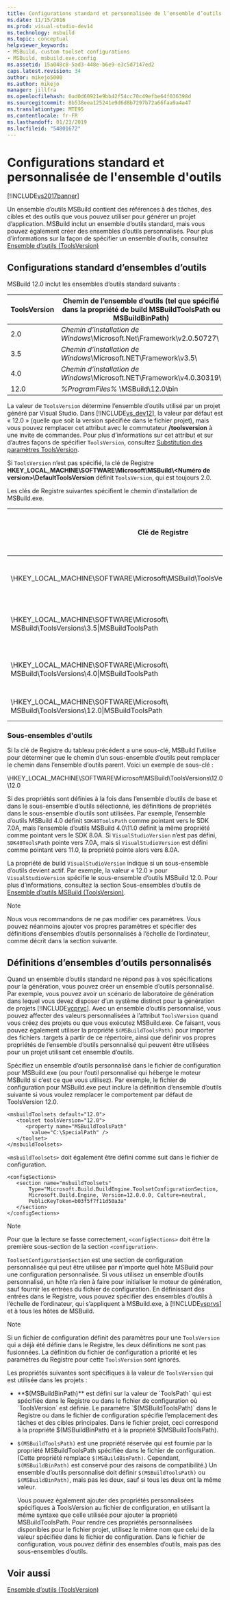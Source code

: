 ```yaml
---
title: Configurations standard et personnalisée de l’ensemble d’outils | Microsoft Docs
ms.date: 11/15/2016
ms.prod: visual-studio-dev14
ms.technology: msbuild
ms.topic: conceptual
helpviewer_keywords:
- MSBuild, custom toolset configurations
- MSBuild, msbuild.exe.config
ms.assetid: 15a048c8-5ad3-448e-b6e9-e3c5d7147ed2
caps.latest.revision: 34
author: mikejo5000
ms.author: mikejo
manager: jillfra
ms.openlocfilehash: 0ad0d60921e9bb42f54cc70c49efbe64f036398d
ms.sourcegitcommit: 8b538eea125241e9d6d8b7297b72a66faa9a4a47
ms.translationtype: MTE95
ms.contentlocale: fr-FR
ms.lasthandoff: 01/23/2019
ms.locfileid: "54801672"
---
```

# <a name="standard-and-custom-toolset-configurations"></a>Configurations standard et personnalisée de l'ensemble d'outils
[!INCLUDE[vs2017banner](../includes/vs2017banner.md)]


Un ensemble d’outils MSBuild contient des références à des tâches, des cibles et des outils que vous pouvez utiliser pour générer un projet d’application. MSBuild inclut un ensemble d’outils standard, mais vous pouvez également créer des ensembles d’outils personnalisés. Pour plus d’informations sur la façon de spécifier un ensemble d’outils, consultez [Ensemble d’outils (ToolsVersion)](../msbuild/msbuild-toolset-toolsversion.md)  

## <a name="standard-toolset-configurations"></a>Configurations standard d’ensembles d’outils  
 MSBuild 12.0 inclut les ensembles d’outils standard suivants :  


| ToolsVersion | Chemin de l’ensemble d’outils (tel que spécifié dans la propriété de build MSBuildToolsPath ou MSBuildBinPath) |
|--------------|--------------------------------------------------------------------------------------|
|     2.0      |           *Chemin d’installation de Windows*\Microsoft.Net\Framework\v2.0.50727\            |
|     3.5      |              *Chemin d’installation de Windows*\Microsoft.NET\Framework\v3.5\               |
|     4.0      |           *Chemin d’installation de Windows*\Microsoft.NET\Framework\v4.0.30319\            |
|     12.0     |                          *%ProgramFiles%* \MSBuild\12.0\bin                           |

 La valeur de `ToolsVersion` détermine l’ensemble d’outils utilisé par un projet généré par Visual Studio. Dans [!INCLUDE[vs_dev12](../includes/vs-dev12-md.md)], la valeur par défaut est « 12.0 » (quelle que soit la version spécifiée dans le fichier projet), mais vous pouvez remplacer cet attribut avec le commutateur **/toolsversion** à une invite de commandes. Pour plus d’informations sur cet attribut et sur d’autres façons de spécifier `ToolsVersion`, consultez [Substitution des paramètres ToolsVersion](../msbuild/overriding-toolsversion-settings.md).  

 Si `ToolsVersion` n’est pas spécifié, la clé de Registre **HKEY_LOCAL_MACHINE\SOFTWARE\Microsoft\MSBuild\\<Numéro de version\>\DefaultToolsVersion** définit `ToolsVersion`, qui est toujours 2.0.  

 Les clés de Registre suivantes spécifient le chemin d’installation de MSBuild.exe.  

|Clé de Registre|Nom de clé|Valeur de clé de type chaîne|  
|------------------|--------------|----------------------|  
|\HKEY_LOCAL_MACHINE\SOFTWARE\Microsoft\MSBuild\ToolsVersions\2.0\|MSBuildToolsPath|Chemin d’installation du .NET Framework 2.0|  
|\HKEY_LOCAL_MACHINE\SOFTWARE\Microsoft\ MSBuild\ToolsVersions\3.5\|MSBuildToolsPath|Chemin d’installation du .NET Framework 3.5|  
|\HKEY_LOCAL_MACHINE\SOFTWARE\Microsoft\ MSBuild\ToolsVersions\4.0\|MSBuildToolsPath|Chemin d’installation du .NET Framework 4|  
|\HKEY_LOCAL_MACHINE\SOFTWARE\Microsoft\ MSBuild\ToolsVersions\12.0\|MSBuildToolsPath|Chemin d’installation de MSBuild|  

### <a name="sub-toolsets"></a>Sous-ensembles d'outils  
 Si la clé de Registre du tableau précédent a une sous-clé, MSBuild l’utilise pour déterminer que le chemin d’un sous-ensemble d’outils peut remplacer le chemin dans l’ensemble d’outils parent. Voici un exemple de sous-clé :  

 \HKEY_LOCAL_MACHINE\SOFTWARE\Microsoft\MSBuild\ToolsVersions\12.0\12.0  

 Si des propriétés sont définies à la fois dans l’ensemble d’outils de base et dans le sous-ensemble d’outils sélectionné, les définitions de propriétés dans le sous-ensemble d’outils sont utilisées. Par exemple, l’ensemble d’outils MSBuild 4.0 définit `SDK40ToolsPath` comme pointant vers le SDK 7.0A, mais l’ensemble d’outils MSBuild 4.0\11.0 définit la même propriété comme pointant vers le SDK 8.0A. Si `VisualStudioVersion` n’est pas défini, `SDK40ToolsPath` pointe vers 7.0A, mais si `VisualStudioVersion` est défini comme pointant vers 11.0, la propriété pointe alors vers 8.0A.  

 La propriété de build `VisualStudioVersion` indique si un sous-ensemble d’outils devient actif. Par exemple, la valeur « 12.0 » pour `VisualStudioVersion` spécifie le sous-ensemble d’outils MSBuild 12.0. Pour plus d’informations, consultez la section Sous-ensembles d’outils de [Ensemble d’outils MSBuild (ToolsVersion)](../msbuild/msbuild-toolset-toolsversion.md).  

> [!NOTE]
>  Nous vous recommandons de ne pas modifier ces paramètres. Vous pouvez néanmoins ajouter vos propres paramètres et spécifier des définitions d’ensembles d’outils personnalisés à l’échelle de l’ordinateur, comme décrit dans la section suivante.  

## <a name="custom-toolset-definitions"></a>Définitions d’ensembles d’outils personnalisés  
 Quand un ensemble d’outils standard ne répond pas à vos spécifications pour la génération, vous pouvez créer un ensemble d’outils personnalisé. Par exemple, vous pouvez avoir un scénario de laboratoire de génération dans lequel vous devez disposer d’un système distinct pour la génération de projets [!INCLUDE[vcprvc](../includes/vcprvc-md.md)]. Avec un ensemble d’outils personnalisé, vous pouvez affecter des valeurs personnalisées à l’attribut `ToolsVersion` quand vous créez des projets ou que vous exécutez MSBuild.exe. Ce faisant, vous pouvez également utiliser la propriété `$(MSBuildToolsPath)` pour importer des fichiers .targets à partir de ce répertoire, ainsi que définir vos propres propriétés de l’ensemble d’outils personnalisé qui peuvent être utilisées pour un projet utilisant cet ensemble d’outils.  

 Spécifiez un ensemble d’outils personnalisé dans le fichier de configuration pour MSBuild.exe (ou pour l’outil personnalisé qui héberge le moteur MSBuild si c’est ce que vous utilisez). Par exemple, le fichier de configuration pour MSBuild.exe peut inclure la définition d’ensemble d’outils suivante si vous voulez remplacer le comportement par défaut de ToolsVersion 12.0.  

```  
<msbuildToolsets default="12.0">  
   <toolset toolsVersion="12.0">  
      <property name="MSBuildToolsPath"   
        value="C:\SpecialPath" />  
   </toolset>  
</msbuildToolsets>  
```  

 `<msbuildToolsets>` doit également être défini comme suit dans le fichier de configuration.  

```  
<configSections>  
   <section name="msbuildToolsets"         
       Type="Microsoft.Build.BuildEngine.ToolsetConfigurationSection,   
       Microsoft.Build.Engine, Version=12.0.0.0, Culture=neutral,   
       PublicKeyToken=b03f5f7f11d50a3a"  
   </section>  
</configSections>  
```  

> [!NOTE]
>  Pour que la lecture se fasse correctement, `<configSections>` doit être la première sous-section de la section `<configuration>`.  

 `ToolsetConfigurationSection` est une section de configuration personnalisée qui peut être utilisée par n’importe quel hôte MSBuild pour une configuration personnalisée. Si vous utilisez un ensemble d’outils personnalisé, un hôte n’a rien à faire pour initialiser le moteur de génération, sauf fournir les entrées du fichier de configuration. En définissant des entrées dans le Registre, vous pouvez spécifier des ensembles d’outils à l’échelle de l’ordinateur, qui s’appliquent à MSBuild.exe, à [!INCLUDE[vsprvs](../includes/vsprvs-md.md)] et à tous les hôtes de MSBuild.  

> [!NOTE]
>  Si un fichier de configuration définit des paramètres pour une `ToolsVersion` qui a déjà été définie dans le Registre, les deux définitions ne sont pas fusionnées. La définition du fichier de configuration a priorité et les paramètres du Registre pour cette `ToolsVersion` sont ignorés.  

 Les propriétés suivantes sont spécifiques à la valeur de `ToolsVersion` qui est utilisée dans les projets :  

- **$(MSBuildBinPath)** est défini sur la valeur de `ToolsPath` qui est spécifiée dans le Registre ou dans le fichier de configuration où `ToolsVersion` est définie. Le paramètre `$(MSBuildToolsPath)` dans le Registre ou dans le fichier de configuration spécifie l’emplacement des tâches et des cibles principales. Dans le fichier projet, ceci correspond à la propriété $(MSBuildBinPath) et à la propriété $(MSBuildToolsPath).  

- `$(MSBuildToolsPath)` est une propriété réservée qui est fournie par la propriété MSBuildToolsPath spécifiée dans le fichier de configuration. (Cette propriété remplace `$(MSBuildBinPath)`. Cependant, `$(MSBuildBinPath)` est conservé pour des raisons de compatibilité.) Un ensemble d’outils personnalisé doit définir `$(MSBuildToolsPath)` ou `$(MSBuildBinPath)`, mais pas les deux, sauf si tous les deux ont la même valeur.  

  Vous pouvez également ajouter des propriétés personnalisées spécifiques à ToolsVersion au fichier de configuration, en utilisant la même syntaxe que celle utilisée pour ajouter la propriété MSBuildToolsPath. Pour rendre ces propriétés personnalisées disponibles pour le fichier projet, utilisez le même nom que celui de la valeur spécifiée dans le fichier de configuration. Dans le fichier de configuration, vous pouvez définir des ensembles d’outils, mais pas des sous-ensembles d’outils.  

## <a name="see-also"></a>Voir aussi  
 [Ensemble d’outils (ToolsVersion)](../msbuild/msbuild-toolset-toolsversion.md)
